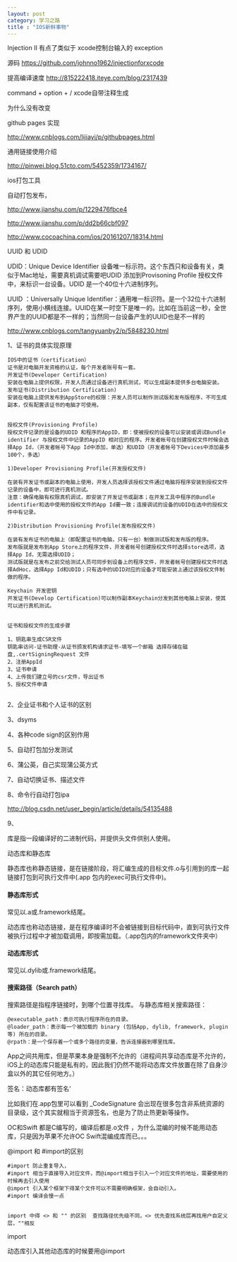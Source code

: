 ```yaml
---
layout: post
category: 学习之路
title : "IOS新鲜事物"
---
```


Injection II  有点了类似于 xcode控制台输入的 exception

源码 https://github.com/johnno1962/injectionforxcode



提高编译速度  http://815222418.iteye.com/blog/2317439



command + option + /      xcode自带注释生成



为什么没有改变

github pages 实现

http://www.cnblogs.com/lijiayi/p/githubpages.html



 通用链接使用介绍

http://pinwei.blog.51cto.com/5452359/1734167/



ios打包工具

自动打包发布，

http://www.jianshu.com/p/1229476fbce4

http://www.jianshu.com/p/dd2b66cbf097

http://www.cocoachina.com/ios/20161207/18314.html



UUID 和 UDID

UDID：Unique Device Identifier 设备唯一标示符。这个东西只和设备有关，类似于Mac地址，需要真机调试需要吧UDID 添加到Provisoning Profile 授权文件中，来标识一台设备。UDID 是一个40位十六进制序列。

UUID ：Universally Unique Identifier：通用唯一标识符。是一个32位十六进制序列，使用小横线连接。UUID在某一时空下是唯一的。比如在当前这一秒，全世界产生的UUID都是不一样的；当然同一台设备产生的UUID也是不一样的





http://www.cnblogs.com/tangyuanby2/p/5848230.html

1、证书的具体实现原理

```
IOS中的证书（certification）
证书是对电脑开发资格的认证，每个开发者账号有一套。
开发证书(Developer Certification)
安装在电脑上提供权限，开发人员通过设备进行真机测试，可以生成副本提供多台电脑安装。
发布证书(Distribution Certification)
安装在电脑上提供发布到AppStore的权限：开发人员可以制作测试版和发布版程序，不可生成副本，仅有配置该证书的电脑才可使用。


授权文件(Provisioning Profile)
授权文件记录的是设备的UDID 和程序的AppID，即：使被授权的设备可以安装或调试Bundle identifier 与授权文件中记录的AppID 相对应的程序。开发者帐号在创建授权文件时候会选择App Id，（开发者帐号下App Id中添加，单选）和UDID（开发者帐号下Devices中添加最多100个，多选）

1)Developer Provisioning Profile(开发授权文件)

在装有开发证书或副本的电脑上使用，开发人员选择该授权文件通过电脑将程序安装到授权文件记录的设备中，即可进行真机测试。
注意：确保电脑有权限真机调试，即安装了开发证书或副本；在开发工具中程序的Bundle identifier和选中使用的授权文件的App Id要一致；连接调试的设备的UDID在选中的授权文件中有记录。

2)Distribution Provisioning Profile(发布授权文件)

在装有发布证书的电脑上（即配置证书的电脑，只有一台）制做测试版和发布版的程序。
发布版就是发布到App Store上的程序文件，开发者帐号创建授权文件时选择store选项，选择App Id，无需选择UDID；
测试版就是在发布之前交给测试人员可同步到设备上的程序文件，开发者帐号创建授权文件时选择AdHoc，选择App Id和UDID；只有选中的UDID对应的设备才可能安装上通过该授权文件制做的程序。

Keychain 开发密钥
开发证书(Develop Certification)可以制作副本Keychain分发到其他电脑上安装，使其可以进行真机测试。


证书和授权文件的生成步骤

1、钥匙串生成CSR文件
钥匙串访问-证书助理-从证书颁发机构请求证书-填写一个邮箱 选择存储在磁盘,.certSigningRequest 文件
2、注册AppId
3、证书申请
4、上传我们建立号的csr文件，导出证书
5、授权文件申请


```



2、企业证书和个人证书的区别

3、dsyms

4、各种code sign的区别作用

5、自动打包加分发测试

6、蒲公英，自己实现蒲公英方式

7、自动切换证书、描述文件

8、命令行自动打包ipa

http://blog.csdn.net/user_begin/article/details/54135488

9、



库是指一段编译好的二进制代码，并提供头文件供别人使用。

动态库和静态库

静态库也称静态链接，是在链接阶段，将汇编生成的目标文件.o与引用到的库一起链接打包到可执行文件中(.app 包内的exec可执行文件中)。

#### 静态库形式

常见以.a或.framework结尾。





动态库也称动态链接，是在程序编译时不会被链接到目标代码中，直到可执行文件被执行过程中才被加载调用，即按需加载。（.app包内的framework文件夹中）

#### 动态库形式

常见以.dylib或.framework结尾。





#### 搜索路径（Search path）

搜索路径是指程序链接时，到哪个位置寻找库。
与静态库相关搜索路径：

```
@executable_path：表示可执行程序所在的目录。
@loader_path：表示每一个被加载的 binary (包括App, dylib, framework, plugin等) 所在的目录。
@rpath：是一个保存着一个或多个路径的变量，告诉连接器到哪里找库。
```



App之间共用库，但是苹果本身是强制不允许的（进程间共享动态库是不允许的，iOS上的动态库只能是私有的，因此我们仍然不能将动态库文件放置在除了自身沙盒以外的其它任何地方。）

签名：动态库都有签名‘

比如我们在.app包里可以看到 _CodeSignature 会出现在很多包含非系统资源的目录级，这个其实就相当于资源签名，也是为了防止热更新等操作。



OC和Swift 都是C编写的，编译后都是.o文件 ，为什么混编的时候不能用动态库，只是因为苹果不允许OC Swift混编成库而已。。。



@import 和 #import的区别 

```
#import 防止重复导入，
#import 相当于直接导入对应文件，而@import相当于引入一个对应文件的地址，需要使用的时候再去引入使用
@import 引入某个框架下得某个文件可以不需要明确框架，会自动引入。
#import 编译会慢一点


import 中得 <> 和 "" 的区别  查找路径优先级不同，<> 优先查找系统层再找用户自定义层，""相反 
```

import

动态库引入其他动态库的时候要用@import

